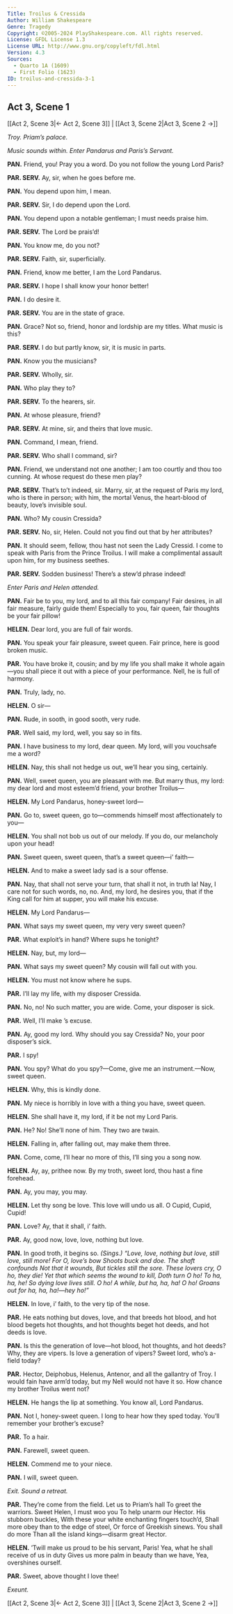 ```yaml
---
Title: Troilus & Cressida
Author: William Shakespeare
Genre: Tragedy
Copyright: ©2005-2024 PlayShakespeare.com. All rights reserved.
License: GFDL License 1.3
License URL: http://www.gnu.org/copyleft/fdl.html
Version: 4.3
Sources:
  - Quarto 1A (1609)
  - First Folio (1623)
ID: troilus-and-cressida-3-1
---
```


## Act 3, Scene 1
[[Act 2, Scene 3|← Act 2, Scene 3]] | [[Act 3, Scene 2|Act 3, Scene 2 →]]

*Troy. Priam’s palace.*

*Music sounds within. Enter Pandarus and Paris’s Servant.*

**PAN.**
Friend, you! Pray you a word. Do you not follow the young Lord Paris?

**PAR. SERV.**
Ay, sir, when he goes before me.

**PAN.**
You depend upon him, I mean.

**PAR. SERV.**
Sir, I do depend upon the Lord.

**PAN.**
You depend upon a notable gentleman; I must needs praise him.

**PAR. SERV.**
The Lord be prais’d!

**PAN.**
You know me, do you not?

**PAR. SERV.**
Faith, sir, superficially.

**PAN.**
Friend, know me better, I am the Lord Pandarus.

**PAR. SERV.**
I hope I shall know your honor better!

**PAN.**
I do desire it.

**PAR. SERV.**
You are in the state of grace.

**PAN.**
Grace? Not so, friend, honor and lordship are my titles. What music is this?

**PAR. SERV.**
I do but partly know, sir, it is music in parts.

**PAN.**
Know you the musicians?

**PAR. SERV.**
Wholly, sir.

**PAN.**
Who play they to?

**PAR. SERV.**
To the hearers, sir.

**PAN.**
At whose pleasure, friend?

**PAR. SERV.**
At mine, sir, and theirs that love music.

**PAN.**
Command, I mean, friend.

**PAR. SERV.**
Who shall I command, sir?

**PAN.**
Friend, we understand not one another; I am too courtly and thou too cunning. At whose request do these men play?

**PAR. SERV.**
That’s to’t indeed, sir. Marry, sir, at the request of Paris my lord, who is there in person; with him, the mortal Venus, the heart-blood of beauty, love’s invisible soul.

**PAN.**
Who? My cousin Cressida?

**PAR. SERV.**
No, sir, Helen. Could not you find out that by her attributes?

**PAN.**
It should seem, fellow, thou hast not seen the Lady Cressid. I come to speak with Paris from the Prince Troilus. I will make a complimental assault upon him, for my business seethes.

**PAR. SERV.**
Sodden business! There’s a stew’d phrase indeed!

*Enter Paris and Helen attended.*

**PAN.**
Fair be to you, my lord, and to all this fair company! Fair desires, in all fair measure, fairly guide them! Especially to you, fair queen, fair thoughts be your fair pillow!

**HELEN.**
Dear lord, you are full of fair words.

**PAN.**
You speak your fair pleasure, sweet queen. Fair prince, here is good broken music.

**PAR.**
You have broke it, cousin; and by my life you shall make it whole again—you shall piece it out with a piece of your performance. Nell, he is full of harmony.

**PAN.**
Truly, lady, no.

**HELEN.**
O sir⁠—

**PAN.**
Rude, in sooth, in good sooth, very rude.

**PAR.**
Well said, my lord, well, you say so in fits.

**PAN.**
I have business to my lord, dear queen. My lord, will you vouchsafe me a word?

**HELEN.**
Nay, this shall not hedge us out, we’ll hear you sing, certainly.

**PAN.**
Well, sweet queen, you are pleasant with me. But marry thus, my lord: my dear lord and most esteem’d friend, your brother Troilus⁠—

**HELEN.**
My Lord Pandarus, honey-sweet lord⁠—

**PAN.**
Go to, sweet queen, go to—commends himself most affectionately to you⁠—

**HELEN.**
You shall not bob us out of our melody. If you do, our melancholy upon your head!

**PAN.**
Sweet queen, sweet queen, that’s a sweet queen—i’ faith⁠—

**HELEN.**
And to make a sweet lady sad is a sour offense.

**PAN.**
Nay, that shall not serve your turn, that shall it not, in truth la! Nay, I care not for such words, no, no. And, my lord, he desires you, that if the King call for him at supper, you will make his excuse.

**HELEN.**
My Lord Pandarus⁠—

**PAN.**
What says my sweet queen, my very very sweet queen?

**PAR.**
What exploit’s in hand? Where sups he tonight?

**HELEN.**
Nay, but, my lord⁠—

**PAN.**
What says my sweet queen? My cousin will fall out with you.

**HELEN.**
You must not know where he sups.

**PAR.**
I’ll lay my life, with my disposer Cressida.

**PAN.**
No, no! No such matter, you are wide. Come, your disposer is sick.

**PAR.**
Well, I’ll make ’s excuse.

**PAN.**
Ay, good my lord. Why should you say Cressida? No, your poor disposer’s sick.

**PAR.**
I spy!

**PAN.**
You spy? What do you spy?—Come, give me an instrument.—Now, sweet queen.

**HELEN.**
Why, this is kindly done.

**PAN.**
My niece is horribly in love with a thing you have, sweet queen.

**HELEN.**
She shall have it, my lord, if it be not my Lord Paris.

**PAN.**
He? No! She’ll none of him. They two are twain.

**HELEN.**
Falling in, after falling out, may make them three.

**PAN.**
Come, come, I’ll hear no more of this, I’ll sing you a song now.

**HELEN.**
Ay, ay, prithee now. By my troth, sweet lord, thou hast a fine forehead.

**PAN.**
Ay, you may, you may.

**HELEN.**
Let thy song be love. This love will undo us all. O Cupid, Cupid, Cupid!

**PAN.**
Love? Ay, that it shall, i’ faith.

**PAR.**
Ay, good now, love, love, nothing but love.

**PAN.**
In good troth, it begins so.
*(Sings.)*
*“Love, love, nothing but love, still love, still more!*
*For O, love’s bow*
*Shoots buck and doe.*
*The shaft confounds*
*Not that it wounds,*
*But tickles still the sore.*
*These lovers cry, O ho, they die!*
*Yet that which seems the wound to kill,*
*Doth turn O ho! To ha, ha, he!*
*So dying love lives still.*
*O ho! A while, but ha, ha, ha!*
*O ho! Groans out for ha, ha, ha!—hey ho!”*

**HELEN.**
In love, i’ faith, to the very tip of the nose.

**PAR.**
He eats nothing but doves, love, and that breeds hot blood, and hot blood begets hot thoughts, and hot thoughts beget hot deeds, and hot deeds is love.

**PAN.**
Is this the generation of love—hot blood, hot thoughts, and hot deeds? Why, they are vipers. Is love a generation of vipers? Sweet lord, who’s a-field today?

**PAR.**
Hector, Deiphobus, Helenus, Antenor, and all the gallantry of Troy. I would fain have arm’d today, but my Nell would not have it so. How chance my brother Troilus went not?

**HELEN.**
He hangs the lip at something. You know all, Lord Pandarus.

**PAN.**
Not I, honey-sweet queen. I long to hear how they sped today. You’ll remember your brother’s excuse?

**PAR.**
To a hair.

**PAN.**
Farewell, sweet queen.

**HELEN.**
Commend me to your niece.

**PAN.**
I will, sweet queen.

*Exit. Sound a retreat.*

**PAR.**
They’re come from the field. Let us to Priam’s hall
To greet the warriors. Sweet Helen, I must woo you
To help unarm our Hector. His stubborn buckles,
With these your white enchanting fingers touch’d,
Shall more obey than to the edge of steel,
Or force of Greekish sinews. You shall do more
Than all the island kings—disarm great Hector.

**HELEN.**
’Twill make us proud to be his servant, Paris!
Yea, what he shall receive of us in duty
Gives us more palm in beauty than we have,
Yea, overshines ourself.

**PAR.**
Sweet, above thought I love thee!

*Exeunt.*

[[Act 2, Scene 3|← Act 2, Scene 3]] | [[Act 3, Scene 2|Act 3, Scene 2 →]]